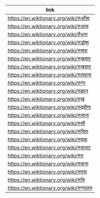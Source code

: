 |link|
|----|
|https://en.wiktionary.org/wiki/रुआँसा|
|https://en.wiktionary.org/wiki/रुआस|
|https://en.wiktionary.org/wiki/रुँधना|
|https://en.wiktionary.org/wiki/रुद्धोष्म|
|https://en.wiktionary.org/wiki/रुसवा|
|https://en.wiktionary.org/wiki/रुख़सत|
|https://en.wiktionary.org/wiki/रुख़सार|
|https://en.wiktionary.org/wiki/रुलवाना|
|https://en.wiktionary.org/wiki/रुग्ण|
|https://en.wiktionary.org/wiki/रुझान|
|https://en.wiktionary.org/wiki/रुख़|
|https://en.wiktionary.org/wiki/रुद्रवीणा|
|https://en.wiktionary.org/wiki/रुलाना|
|https://en.wiktionary.org/wiki/रुसी|
|https://en.wiktionary.org/wiki/रुचिरा|
|https://en.wiktionary.org/wiki/रुद्राक्ष|
|https://en.wiktionary.org/wiki/रुकावट|
|https://en.wiktionary.org/wiki/रुत|
|https://en.wiktionary.org/wiki/रुकना|
|https://en.wiktionary.org/wiki/रुपया|
|https://en.wiktionary.org/wiki/रुचि|
|https://en.wiktionary.org/wiki/रुग्णालय|
